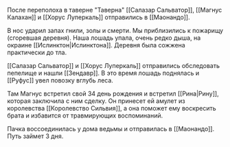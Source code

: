 После переполоха в таверне "Таверна" [[Салазар Сальватор]], [[Магнус Калахан]] и [[Хорус Луперкаль]] отправились в [[Маонандо]]. 

В нос ударил запах гнили, золы и смерти. Мы приблизились к пожарищу (сгоревшая деревня). Наша лошадь упала, очень редко дыша, на окраине [[Ислинктон|Ислинктона]]. Деревня была сожжена практически до тла. 

[[Салазар Сальватор]] и [[Хорус Луперкаль]] отправились обследовать пепелище и нашли [[Зендавр]]. В это время лошадь поднялась и [[Руфус]] увел повозку вглубь леса. 

Там Магнус встретил свой 34 день рождения и встретил [[Рина|Рину]], которая заключила с ним сделку. Он принесет ей амулет из королевства [[Королевство Сильвия]], а она поможет ему воскресить брата и избавится от травмирующих воспоминаний.

Пачка воссоединилась у дома ведьмы и отправилась в [[Маонандо]]. Путь займет 3 дня.
